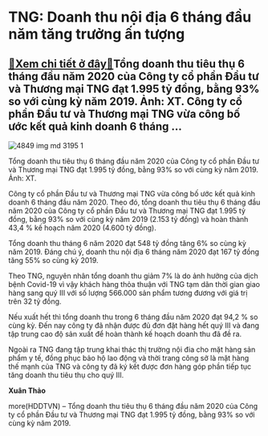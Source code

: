 TNG: Doanh thu nội địa 6 tháng đầu năm tăng trưởng ấn tượng
===========================================================

[:gift:Xem chi tiết ở đây:gift:](https://hddtvn.com/tng-doanh-thu-noi-dia-6-thang-dau-nam-tang-truong-an-tuong/)Tổng doanh thu tiêu thụ 6 tháng đầu năm 2020 của Công ty cổ phần Đầu tư và Thương mại TNG đạt 1.995 tỷ đồng, bằng 93% so với cùng kỳ năm 2019. Ảnh: XT. Công ty cổ phần Đầu tư và Thương mại TNG vừa công bố ước kết quả kinh doanh 6 tháng …
---------------------------------------------------------------------------------------------------------------------------------------------------------------------------------------------------------------------------------------------





![4849 img md 3195 1](https://haiquanonline.com.vn/stores/news_dataimages/thaodx/072020/06/14/in_article/4849_IMG_MD_3195_1.jpg?rt=20200706150847 "undefined")


Tổng doanh thu tiêu thụ 6 tháng đầu năm 2020 của Công ty cổ phần Đầu tư và Thương mại TNG đạt 1.995 tỷ đồng, bằng 93% so với cùng kỳ năm 2019. Ảnh: XT. 



Công ty cổ phần Đầu tư và Thương mại TNG vừa công bố ước kết quả kinh doanh 6 tháng đầu năm 2020. Theo đó, tổng doanh thu tiêu thụ 6 tháng đầu năm 2020 của Công ty cổ phần Đầu tư và Thương mại TNG đạt 1.995 tỷ đồng, bằng 93% so với cùng kỳ năm 2019 (2.153 tỷ đồng) và hoàn thành 43,4 % kế hoạch năm 2020 (4.600 tỷ đồng).


Tổng doanh thu tháng 6 năm 2020 đạt 548 tỷ đồng tăng 6% so cùng kỳ năm 2019. Đáng chú ý, doanh thu nội địa 6 tháng năm 2020 đạt 167 tỷ đồng tăng 55% so cùng kỳ 2019.


Theo TNG, nguyên nhân tổng doanh thu giảm 7% là do ảnh hưởng của dịch bệnh Covid-19 vì vậy khách hàng thỏa thuận với TNG tạm dãn thời gian giao hàng sang quý III với số lượng 566.000 sản phẩm tương đương với giá trị trên 32 tỷ đồng.


Nếu xuất hết thì tổng doanh thu trong 6 tháng đầu năm 2020 đạt 94,2 % so cùng kỳ. Đến nay công ty đã nhận được đủ đơn đặt hàng hết quý III và đang tập trung cao độ sản xuất để hoàn thành kế hoạch doanh thu đã đề ra.


Ngoài ra TNG đang tập trung khai thác thị trường nội đia cho mặt hàng sản phẩm y tế, đồng phục bảo hộ lao động và thời trang công sở là mặt hàng thế mạnh của TNG và công ty đã ký kết được đơn hàng góp phần tiếp tục tăng doanh thu tiêu thụ cho quý III.




**Xuân Thảo**



more(HDDTVN) – Tổng doanh thu tiêu thụ 6 tháng đầu năm 2020 của Công ty cổ phần Đầu tư và Thương mại TNG đạt 1.995 tỷ đồng, bằng 93% so với cùng kỳ năm 2019.

